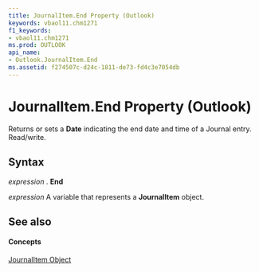 ```yaml
---
title: JournalItem.End Property (Outlook)
keywords: vbaol11.chm1271
f1_keywords:
- vbaol11.chm1271
ms.prod: OUTLOOK
api_name:
- Outlook.JournalItem.End
ms.assetid: f274507c-d24c-1811-de73-fd4c3e7054db
---
```



# JournalItem.End Property (Outlook)

Returns or sets a  **Date** indicating the end date and time of a Journal entry. Read/write.


## Syntax

 _expression_ . **End**

 _expression_ A variable that represents a **JournalItem** object.


## See also


#### Concepts


[JournalItem Object](journalitem-object-outlook.md)

